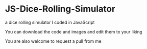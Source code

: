 # JS-Dice-Rolling-Simulator
a dice rolling simulator I coded in JavaScript

You can download the code and images and edit them to your liking

You are also welcome to request a pull from me
